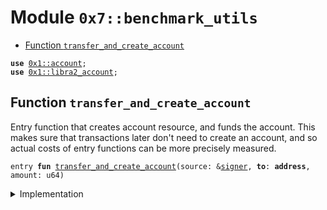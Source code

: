 
<a id="0x7_benchmark_utils"></a>

# Module `0x7::benchmark_utils`



-  [Function `transfer_and_create_account`](#0x7_benchmark_utils_transfer_and_create_account)


<pre><code><b>use</b> <a href="../../libra2-framework/doc/account.md#0x1_account">0x1::account</a>;
<b>use</b> <a href="../../libra2-framework/doc/libra2_account.md#0x1_libra2_account">0x1::libra2_account</a>;
</code></pre>



<a id="0x7_benchmark_utils_transfer_and_create_account"></a>

## Function `transfer_and_create_account`

Entry function that creates account resource, and funds the account.
This makes sure that transactions later don't need to create an account,
and so actual costs of entry functions can be more precisely measured.


<pre><code>entry <b>fun</b> <a href="benchmark_utils.md#0x7_benchmark_utils_transfer_and_create_account">transfer_and_create_account</a>(source: &<a href="../../libra2-framework/../libra2-stdlib/../move-stdlib/doc/signer.md#0x1_signer">signer</a>, <b>to</b>: <b>address</b>, amount: u64)
</code></pre>



<details>
<summary>Implementation</summary>


<pre><code>entry <b>fun</b> <a href="benchmark_utils.md#0x7_benchmark_utils_transfer_and_create_account">transfer_and_create_account</a>(
    source: &<a href="../../libra2-framework/../libra2-stdlib/../move-stdlib/doc/signer.md#0x1_signer">signer</a>, <b>to</b>: <b>address</b>, amount: u64
) {
    <a href="../../libra2-framework/doc/account.md#0x1_account_create_account_if_does_not_exist">account::create_account_if_does_not_exist</a>(<b>to</b>);
    <a href="../../libra2-framework/doc/libra2_account.md#0x1_libra2_account_transfer">libra2_account::transfer</a>(source, <b>to</b>, amount);
}
</code></pre>



</details>


[move-book]: https://aptos.dev/move/book/SUMMARY
